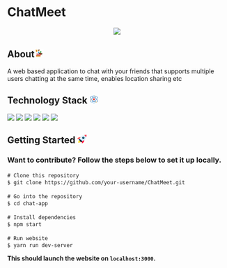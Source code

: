 <h1>ChatMeet</h1> 
<p align="center"><img src="https://user-images.githubusercontent.com/65587816/119231739-07514600-bb40-11eb-90d9-278b7992731a.png"></p>


<h2>About<a><img src="https://github.com/Samridhi-98/Images/blob/master/Images/reading.svg" width="4%"></a></h2>

<p>A web based application to chat with your friends that supports
multiple users chatting at the same time, enables location sharing etc
</p>

<h2>Technology Stack <a><img src="https://github.com/Samridhi-98/Images/blob/master/Images/atom.svg" width="4%"></a></h2>

<p>

<img src ="https://img.shields.io/badge/Socket.io-%234ea94b.svg?&style=for-the-badge&logo=&logoColor=white"/> 
<img src="https://img.shields.io/badge/JavaScript%20-%23404d59.svg?&style=for-the-badge"/> 
<img src="https://img.shields.io/badge/CSS-%234ea94b.svg?&style=for-the-badge&logo=node.js&logoColor=blue"> 
<img src="https://img.shields.io/badge/Node.js-%234ea94b.svg?&style=for-the-badge&logo=node.js&logoColor=white"> 
<img src="https://img.shields.io/badge/Express%20-%23404d59.svg?&style=for-the-badge"/> 
<img src="https://img.shields.io/badge/HTML-%234ea94b.svg?&style=for-the-badge&logo=node.js&logoColor=white"> 


</p>

<h2>Getting Started <a><img src="https://github.com/Samridhi-98/Images/blob/master/Images/rocket.svg" width="4%"></a></h2>
<h3>Want to contribute? Follow the steps below to set it up locally.</h3>

```
# Clone this repository
$ git clone https://github.com/your-username/ChatMeet.git

# Go into the repository
$ cd chat-app

# Install dependencies
$ npm start

# Run website
$ yarn run dev-server
```

<strong> This should launch the website on `localhost:3000`. <strong>




